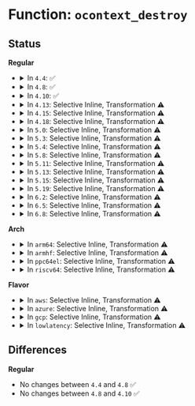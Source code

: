 # Function: <code>ocontext_destroy</code>

## Status
<b>Regular</b>
<ul>
<li>
<details>
<summary>In <code>4.4</code>: ✅</summary>

```c
void ocontext_destroy(struct ocontext *c, int i);
```

**Collision:** Unique Static

**Inline:** No

**Transformation:** False

**Instances:**

```
In security/selinux/ss/policydb.c (ffffffff81351cb0)
Location: security/selinux/ss/policydb.c:776
Inline: False
Direct callers:
  - security/selinux/ss/policydb.c:policydb_destroy
  - security/selinux/ss/policydb.c:policydb_destroy
  - security/selinux/ss/policydb.c:policydb_read
  - security/selinux/ss/policydb.c:policydb_read
  - security/selinux/ss/policydb.c:policydb_read
```
**Symbols:**

```
ffffffff81351cb0-ffffffff81351de4: ocontext_destroy (STB_LOCAL)
```
</details>
</li>
<li>
<details>
<summary>In <code>4.8</code>: ✅</summary>

```c
void ocontext_destroy(struct ocontext *c, int i);
```

**Collision:** Unique Static

**Inline:** No

**Transformation:** False

**Instances:**

```
In security/selinux/ss/policydb.c (ffffffff81387cb0)
Location: security/selinux/ss/policydb.c:776
Inline: False
Direct callers:
  - security/selinux/ss/policydb.c:policydb_read
  - security/selinux/ss/policydb.c:policydb_read
  - security/selinux/ss/policydb.c:policydb_read
  - security/selinux/ss/policydb.c:policydb_destroy
  - security/selinux/ss/policydb.c:policydb_destroy
```
**Symbols:**

```
ffffffff81387cb0-ffffffff81387de4: ocontext_destroy (STB_LOCAL)
```
</details>
</li>
<li>
<details>
<summary>In <code>4.10</code>: ✅</summary>

```c
void ocontext_destroy(struct ocontext *c, int i);
```

**Collision:** Unique Static

**Inline:** No

**Transformation:** False

**Instances:**

```
In security/selinux/ss/policydb.c (ffffffff8139e760)
Location: security/selinux/ss/policydb.c:776
Inline: False
Direct callers:
  - security/selinux/ss/policydb.c:policydb_read
  - security/selinux/ss/policydb.c:policydb_read
  - security/selinux/ss/policydb.c:policydb_read
  - security/selinux/ss/policydb.c:policydb_destroy
  - security/selinux/ss/policydb.c:policydb_destroy
```
**Symbols:**

```
ffffffff8139e760-ffffffff8139e894: ocontext_destroy (STB_LOCAL)
```
</details>
</li>
<li>
<details>
<summary>In <code>4.13</code>: Selective Inline, Transformation ⚠️</summary>

**Collision:** Unique Static

**Inline:** Selective

**Transformation:** True

**Instances:**

```
In security/selinux/ss/policydb.c (ffffffff813b6cf0)
Location: security/selinux/ss/policydb.c:780
Inline: True
Inline callers:
  - security/selinux/ss/policydb.c:policydb_read
  - security/selinux/ss/policydb.c:policydb_destroy
  - security/selinux/ss/policydb.c:policydb_destroy
Direct callers:
  - security/selinux/ss/policydb.c:policydb_read
  - security/selinux/ss/policydb.c:policydb_destroy
  - security/selinux/ss/policydb.c:policydb_destroy
```
**Symbols:**

```
ffffffff813b4050-ffffffff813b416e: ocontext_destroy.part.6 (STB_LOCAL)
```
</details>
</li>
<li>
<details>
<summary>In <code>4.15</code>: Selective Inline, Transformation ⚠️</summary>

**Collision:** Unique Static

**Inline:** Selective

**Transformation:** True

**Instances:**

```
In security/selinux/ss/policydb.c (ffffffff813dce52)
Location: security/selinux/ss/policydb.c:780
Inline: True
Inline callers:
  - security/selinux/ss/policydb.c:policydb_read
  - security/selinux/ss/policydb.c:policydb_destroy
  - security/selinux/ss/policydb.c:policydb_destroy
Direct callers:
  - security/selinux/ss/policydb.c:policydb_read
  - security/selinux/ss/policydb.c:policydb_destroy
  - security/selinux/ss/policydb.c:policydb_destroy
```
**Symbols:**

```
ffffffff813da1a0-ffffffff813da2be: ocontext_destroy.part.6 (STB_LOCAL)
```
</details>
</li>
<li>
<details>
<summary>In <code>4.18</code>: Selective Inline, Transformation ⚠️</summary>

**Collision:** Unique Static

**Inline:** Selective

**Transformation:** True

**Instances:**

```
In security/selinux/ss/policydb.c (ffffffff8140e3a8)
Location: security/selinux/ss/policydb.c:780
Inline: True
Inline callers:
  - security/selinux/ss/policydb.c:policydb_read
  - security/selinux/ss/policydb.c:policydb_destroy
  - security/selinux/ss/policydb.c:policydb_destroy
Direct callers:
  - security/selinux/ss/policydb.c:policydb_read
  - security/selinux/ss/policydb.c:policydb_destroy
  - security/selinux/ss/policydb.c:policydb_destroy
```
**Symbols:**

```
ffffffff8140a5b0-ffffffff8140a6ce: ocontext_destroy.part.8 (STB_LOCAL)
```
</details>
</li>
<li>
<details>
<summary>In <code>5.0</code>: Selective Inline, Transformation ⚠️</summary>

**Collision:** Unique Static

**Inline:** Selective

**Transformation:** True

**Instances:**

```
In security/selinux/ss/policydb.c (ffffffff8142a4f7)
Location: security/selinux/ss/policydb.c:783
Inline: True
Inline callers:
  - security/selinux/ss/policydb.c:policydb_read
  - security/selinux/ss/policydb.c:policydb_destroy
  - security/selinux/ss/policydb.c:policydb_destroy
Direct callers:
  - security/selinux/ss/policydb.c:policydb_read
  - security/selinux/ss/policydb.c:policydb_destroy
  - security/selinux/ss/policydb.c:policydb_destroy
```
**Symbols:**

```
ffffffff814269e0-ffffffff81426afe: ocontext_destroy.part.8 (STB_LOCAL)
```
</details>
</li>
<li>
<details>
<summary>In <code>5.3</code>: Selective Inline, Transformation ⚠️</summary>

**Collision:** Unique Static

**Inline:** Selective

**Transformation:** True

**Instances:**

```
In security/selinux/ss/policydb.c (ffffffff8145731e)
Location: security/selinux/ss/policydb.c:744
Inline: True
Inline callers:
  - security/selinux/ss/policydb.c:genfs_read
  - security/selinux/ss/policydb.c:policydb_destroy
  - security/selinux/ss/policydb.c:policydb_destroy
Direct callers:
  - security/selinux/ss/policydb.c:genfs_read
  - security/selinux/ss/policydb.c:policydb_destroy
  - security/selinux/ss/policydb.c:policydb_destroy
```
**Symbols:**

```
ffffffff81454160-ffffffff81454293: ocontext_destroy.part.0 (STB_LOCAL)
```
</details>
</li>
<li>
<details>
<summary>In <code>5.4</code>: Selective Inline, Transformation ⚠️</summary>

**Collision:** Unique Static

**Inline:** Selective

**Transformation:** True

**Instances:**

```
In security/selinux/ss/policydb.c (ffffffff814710be)
Location: security/selinux/ss/policydb.c:355
Inline: True
Inline callers:
  - security/selinux/ss/policydb.c:genfs_read
  - security/selinux/ss/policydb.c:policydb_destroy
  - security/selinux/ss/policydb.c:policydb_destroy
Direct callers:
  - security/selinux/ss/policydb.c:genfs_read
  - security/selinux/ss/policydb.c:policydb_destroy
  - security/selinux/ss/policydb.c:policydb_destroy
```
**Symbols:**

```
ffffffff8146df00-ffffffff8146e033: ocontext_destroy.part.0 (STB_LOCAL)
```
</details>
</li>
<li>
<details>
<summary>In <code>5.8</code>: Selective Inline, Transformation ⚠️</summary>

**Collision:** Unique Static

**Inline:** Selective

**Transformation:** True

**Instances:**

```
In security/selinux/ss/policydb.c (ffffffff814c654e)
Location: security/selinux/ss/policydb.c:367
Inline: True
Inline callers:
  - security/selinux/ss/policydb.c:genfs_read
  - security/selinux/ss/policydb.c:policydb_destroy
  - security/selinux/ss/policydb.c:policydb_destroy
  - security/selinux/ss/policydb.c:policydb_destroy
Direct callers:
  - security/selinux/ss/policydb.c:genfs_read
  - security/selinux/ss/policydb.c:policydb_destroy
```
**Symbols:**

```
ffffffff814c2580-ffffffff814c26b3: ocontext_destroy.part.0 (STB_LOCAL)
```
</details>
</li>
<li>
<details>
<summary>In <code>5.11</code>: Selective Inline, Transformation ⚠️</summary>

**Collision:** Unique Static

**Inline:** Selective

**Transformation:** True

**Instances:**

```
In security/selinux/ss/policydb.c (ffffffff814e458e)
Location: security/selinux/ss/policydb.c:367
Inline: True
Inline callers:
  - security/selinux/ss/policydb.c:genfs_read
  - security/selinux/ss/policydb.c:policydb_destroy
  - security/selinux/ss/policydb.c:policydb_destroy
  - security/selinux/ss/policydb.c:policydb_destroy
Direct callers:
  - security/selinux/ss/policydb.c:genfs_read
  - security/selinux/ss/policydb.c:policydb_destroy
```
**Symbols:**

```
ffffffff814e00b0-ffffffff814e01e3: ocontext_destroy.part.0 (STB_LOCAL)
```
</details>
</li>
<li>
<details>
<summary>In <code>5.13</code>: Selective Inline, Transformation ⚠️</summary>

**Collision:** Unique Static

**Inline:** Selective

**Transformation:** True

**Instances:**

```
In security/selinux/ss/policydb.c (ffffffff814eaf4e)
Location: security/selinux/ss/policydb.c:367
Inline: True
Inline callers:
  - security/selinux/ss/policydb.c:genfs_read
  - security/selinux/ss/policydb.c:policydb_destroy
  - security/selinux/ss/policydb.c:policydb_destroy
  - security/selinux/ss/policydb.c:policydb_destroy
Direct callers:
  - security/selinux/ss/policydb.c:genfs_read
  - security/selinux/ss/policydb.c:policydb_destroy
```
**Symbols:**

```
ffffffff814e69a0-ffffffff814e6acd: ocontext_destroy.part.0 (STB_LOCAL)
```
</details>
</li>
<li>
<details>
<summary>In <code>5.15</code>: Selective Inline, Transformation ⚠️</summary>

**Collision:** Unique Static

**Inline:** Selective

**Transformation:** True

**Instances:**

```
In security/selinux/ss/policydb.c (ffffffff8154498e)
Location: security/selinux/ss/policydb.c:367
Inline: True
Inline callers:
  - security/selinux/ss/policydb.c:genfs_read
  - security/selinux/ss/policydb.c:policydb_destroy
  - security/selinux/ss/policydb.c:policydb_destroy
  - security/selinux/ss/policydb.c:policydb_destroy
Direct callers:
  - security/selinux/ss/policydb.c:genfs_read
  - security/selinux/ss/policydb.c:policydb_destroy
```
**Symbols:**

```
ffffffff81540230-ffffffff8154035d: ocontext_destroy.part.0 (STB_LOCAL)
```
</details>
</li>
<li>
<details>
<summary>In <code>5.19</code>: Selective Inline, Transformation ⚠️</summary>

**Collision:** Unique Static

**Inline:** Selective

**Transformation:** True

**Instances:**

```
In security/selinux/ss/policydb.c (ffffffff815dd345)
Location: security/selinux/ss/policydb.c:362
Inline: True
Inline callers:
  - security/selinux/ss/policydb.c:genfs_read
  - security/selinux/ss/policydb.c:policydb_destroy
  - security/selinux/ss/policydb.c:policydb_destroy
  - security/selinux/ss/policydb.c:policydb_destroy
Direct callers:
  - security/selinux/ss/policydb.c:genfs_read
  - security/selinux/ss/policydb.c:policydb_destroy
```
**Symbols:**

```
ffffffff815d83a0-ffffffff815d84c4: ocontext_destroy.part.0 (STB_LOCAL)
```
</details>
</li>
<li>
<details>
<summary>In <code>6.2</code>: Selective Inline, Transformation ⚠️</summary>

**Collision:** Unique Static

**Inline:** Selective

**Transformation:** True

**Instances:**

```
In security/selinux/ss/policydb.c (ffffffff8168bdcb)
Location: security/selinux/ss/policydb.c:362
Inline: True
Inline callers:
  - security/selinux/ss/policydb.c:genfs_read
  - security/selinux/ss/policydb.c:policydb_destroy
  - security/selinux/ss/policydb.c:policydb_destroy
  - security/selinux/ss/policydb.c:policydb_destroy
Direct callers:
  - security/selinux/ss/policydb.c:genfs_read
  - security/selinux/ss/policydb.c:policydb_destroy
```
**Symbols:**

```
ffffffff81686dd0-ffffffff81686ef4: ocontext_destroy.part.0 (STB_LOCAL)
```
</details>
</li>
<li>
<details>
<summary>In <code>6.5</code>: Selective Inline, Transformation ⚠️</summary>

**Collision:** Unique Static

**Inline:** Selective

**Transformation:** True

**Instances:**

```
In security/selinux/ss/policydb.c (ffffffff816c414b)
Location: security/selinux/ss/policydb.c:362
Inline: True
Inline callers:
  - security/selinux/ss/policydb.c:genfs_read
  - security/selinux/ss/policydb.c:policydb_destroy
  - security/selinux/ss/policydb.c:policydb_destroy
  - security/selinux/ss/policydb.c:policydb_destroy
Direct callers:
  - security/selinux/ss/policydb.c:genfs_read
  - security/selinux/ss/policydb.c:policydb_destroy
```
**Symbols:**

```
ffffffff816bfd50-ffffffff816bfe76: ocontext_destroy.part.0 (STB_LOCAL)
```
</details>
</li>
<li>
<details>
<summary>In <code>6.8</code>: Selective Inline, Transformation ⚠️</summary>

**Collision:** Unique Static

**Inline:** Selective

**Transformation:** True

**Instances:**

```
In security/selinux/ss/policydb.c (ffffffff81700c73)
Location: security/selinux/ss/policydb.c:362
Inline: True
Inline callers:
  - security/selinux/ss/policydb.c:genfs_read
  - security/selinux/ss/policydb.c:policydb_destroy
  - security/selinux/ss/policydb.c:policydb_destroy
  - security/selinux/ss/policydb.c:policydb_destroy
Direct callers:
  - security/selinux/ss/policydb.c:genfs_read
  - security/selinux/ss/policydb.c:policydb_destroy
```
**Symbols:**

```
ffffffff816fc650-ffffffff816fc776: ocontext_destroy.part.0 (STB_LOCAL)
```
</details>
</li>
</ul>
<b>Arch</b>
<ul>
<li>
<details>
<summary>In <code>arm64</code>: Selective Inline, Transformation ⚠️</summary>

**Collision:** Unique Static

**Inline:** Selective

**Transformation:** True

**Instances:**

```
In security/selinux/ss/policydb.c (ffff80001056083c)
Location: security/selinux/ss/policydb.c:355
Inline: True
Inline callers:
  - security/selinux/ss/policydb.c:genfs_read
  - security/selinux/ss/policydb.c:policydb_destroy
  - security/selinux/ss/policydb.c:policydb_destroy
Direct callers:
  - security/selinux/ss/policydb.c:genfs_read
  - security/selinux/ss/policydb.c:policydb_destroy
  - security/selinux/ss/policydb.c:policydb_destroy
```
**Symbols:**

```
ffff80001055d3c8-ffff80001055d488: ocontext_destroy.part.0 (STB_LOCAL)
```
</details>
</li>
<li>
<details>
<summary>In <code>armhf</code>: Selective Inline, Transformation ⚠️</summary>

**Collision:** Unique Static

**Inline:** Selective

**Transformation:** True

**Instances:**

```
In security/selinux/ss/policydb.c (c0715104)
Location: security/selinux/ss/policydb.c:355
Inline: True
Inline callers:
  - security/selinux/ss/policydb.c:genfs_read
  - security/selinux/ss/policydb.c:policydb_destroy
  - security/selinux/ss/policydb.c:policydb_destroy
Direct callers:
  - security/selinux/ss/policydb.c:genfs_read
  - security/selinux/ss/policydb.c:policydb_destroy
  - security/selinux/ss/policydb.c:policydb_destroy
```
**Symbols:**

```
c071190c-c07119dc: ocontext_destroy.part.0 (STB_LOCAL)
```
</details>
</li>
<li>
<details>
<summary>In <code>ppc64el</code>: Selective Inline, Transformation ⚠️</summary>

**Collision:** Unique Static

**Inline:** Selective

**Transformation:** True

**Instances:**

```
In security/selinux/ss/policydb.c (c0000000006c1628)
Location: security/selinux/ss/policydb.c:355
Inline: True
Inline callers:
  - security/selinux/ss/policydb.c:genfs_read
  - security/selinux/ss/policydb.c:policydb_destroy
  - security/selinux/ss/policydb.c:policydb_destroy
Direct callers:
  - security/selinux/ss/policydb.c:genfs_read
  - security/selinux/ss/policydb.c:policydb_destroy
  - security/selinux/ss/policydb.c:policydb_destroy
```
**Symbols:**

```
c0000000006bcfe0-c0000000006bd124: ocontext_destroy.part.0 (STB_LOCAL)
```
</details>
</li>
<li>
<details>
<summary>In <code>riscv64</code>: Selective Inline, Transformation ⚠️</summary>

**Collision:** Unique Static

**Inline:** Selective

**Transformation:** True

**Instances:**

```
In security/selinux/ss/policydb.c (ffffffe0003b7d84)
Location: security/selinux/ss/policydb.c:355
Inline: True
Inline callers:
  - security/selinux/ss/policydb.c:policydb_read
  - security/selinux/ss/policydb.c:policydb_destroy
  - security/selinux/ss/policydb.c:policydb_destroy
Direct callers:
  - security/selinux/ss/policydb.c:policydb_read
  - security/selinux/ss/policydb.c:policydb_destroy
  - security/selinux/ss/policydb.c:policydb_destroy
```
**Symbols:**

```
ffffffe0003b5da4-ffffffe0003b5e7a: ocontext_destroy.part.0 (STB_LOCAL)
```
</details>
</li>
</ul>
<b>Flavor</b>
<ul>
<li>
<details>
<summary>In <code>aws</code>: Selective Inline, Transformation ⚠️</summary>

**Collision:** Unique Static

**Inline:** Selective

**Transformation:** True

**Instances:**

```
In security/selinux/ss/policydb.c (ffffffff8146969e)
Location: security/selinux/ss/policydb.c:355
Inline: True
Inline callers:
  - security/selinux/ss/policydb.c:genfs_read
  - security/selinux/ss/policydb.c:policydb_destroy
  - security/selinux/ss/policydb.c:policydb_destroy
Direct callers:
  - security/selinux/ss/policydb.c:genfs_read
  - security/selinux/ss/policydb.c:policydb_destroy
  - security/selinux/ss/policydb.c:policydb_destroy
```
**Symbols:**

```
ffffffff814664e0-ffffffff81466613: ocontext_destroy.part.0 (STB_LOCAL)
```
</details>
</li>
<li>
<details>
<summary>In <code>azure</code>: Selective Inline, Transformation ⚠️</summary>

**Collision:** Unique Static

**Inline:** Selective

**Transformation:** True

**Instances:**

```
In security/selinux/ss/policydb.c (ffffffff8145a0ce)
Location: security/selinux/ss/policydb.c:355
Inline: True
Inline callers:
  - security/selinux/ss/policydb.c:genfs_read
  - security/selinux/ss/policydb.c:policydb_destroy
  - security/selinux/ss/policydb.c:policydb_destroy
Direct callers:
  - security/selinux/ss/policydb.c:genfs_read
  - security/selinux/ss/policydb.c:policydb_destroy
  - security/selinux/ss/policydb.c:policydb_destroy
```
**Symbols:**

```
ffffffff81456f10-ffffffff81457043: ocontext_destroy.part.0 (STB_LOCAL)
```
</details>
</li>
<li>
<details>
<summary>In <code>gcp</code>: Selective Inline, Transformation ⚠️</summary>

**Collision:** Unique Static

**Inline:** Selective

**Transformation:** True

**Instances:**

```
In security/selinux/ss/policydb.c (ffffffff8146573e)
Location: security/selinux/ss/policydb.c:355
Inline: True
Inline callers:
  - security/selinux/ss/policydb.c:genfs_read
  - security/selinux/ss/policydb.c:policydb_destroy
  - security/selinux/ss/policydb.c:policydb_destroy
Direct callers:
  - security/selinux/ss/policydb.c:genfs_read
  - security/selinux/ss/policydb.c:policydb_destroy
  - security/selinux/ss/policydb.c:policydb_destroy
```
**Symbols:**

```
ffffffff81462580-ffffffff814626b3: ocontext_destroy.part.0 (STB_LOCAL)
```
</details>
</li>
<li>
<details>
<summary>In <code>lowlatency</code>: Selective Inline, Transformation ⚠️</summary>

**Collision:** Unique Static

**Inline:** Selective

**Transformation:** True

**Instances:**

```
In security/selinux/ss/policydb.c (ffffffff8147cf1e)
Location: security/selinux/ss/policydb.c:355
Inline: True
Inline callers:
  - security/selinux/ss/policydb.c:genfs_read
  - security/selinux/ss/policydb.c:policydb_destroy
  - security/selinux/ss/policydb.c:policydb_destroy
Direct callers:
  - security/selinux/ss/policydb.c:genfs_read
  - security/selinux/ss/policydb.c:policydb_destroy
  - security/selinux/ss/policydb.c:policydb_destroy
```
**Symbols:**

```
ffffffff81479d80-ffffffff81479eb3: ocontext_destroy.part.0 (STB_LOCAL)
```
</details>
</li>
</ul>

## Differences
<b>Regular</b>
<ul>
<li>
No changes between <code>4.4</code> and <code>4.8</code> ✅
</li>
<li>
No changes between <code>4.8</code> and <code>4.10</code> ✅
</li>
</ul>
